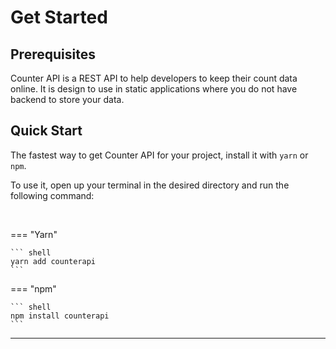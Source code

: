 # Get Started

## Prerequisites

Counter API is a REST API to help developers to keep their count data online. It is design to use in static applications
where you do not have backend to store your data.

## Quick Start

The fastest way to get Counter API for your project, install it with `yarn` or `npm`.

To use it, open up your terminal in the desired directory and run the following command:

<br/>


=== "Yarn"

    ``` shell
    yarn add counterapi
    ```

=== "npm"

    ``` shell
    npm install counterapi
    ```
---
